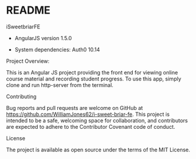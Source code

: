 # README

iSweetbriarFE

* AngularJS version 1.5.0

* System dependencies: Auth0 10.14

Project Overview:

This is an Angular JS project providing the front end for viewing online course material and recording student progress. To use this app, simply clone and run http-server from the terminal.

Contributing

Bug reports and pull requests are welcome on GitHub at https://github.com/WilliamJones62/i-sweet-briar-fe. This project is intended to be a safe, welcoming space for collaboration, and contributors are expected to adhere to the Contributor Covenant code of conduct.

License

The project is available as open source under the terms of the MIT License.
